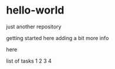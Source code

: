# hello-world
just another repository


getting started here
 adding a bit more info
 
 here
 
 list of tasks
 1
 2
 3
 4
 